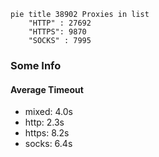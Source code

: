 
```mermaid
pie title 38902 Proxies in list
    "HTTP" : 27692
    "HTTPS": 9870
    "SOCKS" : 7995
```

### Some Info
#### Average Timeout

- mixed: 4.0s
- http: 2.3s
- https: 8.2s
- socks: 6.4s